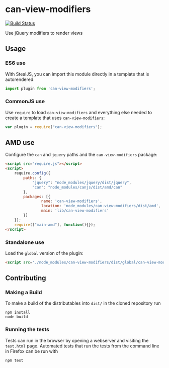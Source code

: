 # can-view-modifiers

[![Build Status](https://travis-ci.org/canjs/can-view-modifiers.png?branch=master)](https://travis-ci.org/canjs/can-view-modifiers)

Use jQuery modifiers to render views

## Usage

### ES6 use

With StealJS, you can import this module directly in a template that is autorendered:

```js
import plugin from 'can-view-modifiers';
```

### CommonJS use

Use `require` to load `can-view-modifiers` and everything else
needed to create a template that uses `can-view-modifiers`:

```js
var plugin = require("can-view-modifiers");
```

## AMD use

Configure the `can` and `jquery` paths and the `can-view-modifiers` package:

```html
<script src="require.js"></script>
<script>
	require.config({
	    paths: {
	        "jquery": "node_modules/jquery/dist/jquery",
	        "can": "node_modules/canjs/dist/amd/can"
	    },
	    packages: [{
		    	name: 'can-view-modifiers',
		    	location: 'node_modules/can-view-modifiers/dist/amd',
		    	main: 'lib/can-view-modifiers'
	    }]
	});
	require(["main-amd"], function(){});
</script>
```

### Standalone use

Load the `global` version of the plugin:

```html
<script src='./node_modules/can-view-modifiers/dist/global/can-view-modifiers.js'></script>
```

## Contributing

### Making a Build

To make a build of the distributables into `dist/` in the cloned repository run

```
npm install
node build
```

### Running the tests

Tests can run in the browser by opening a webserver and visiting the `test.html` page.
Automated tests that run the tests from the command line in Firefox can be run with

```
npm test
```
